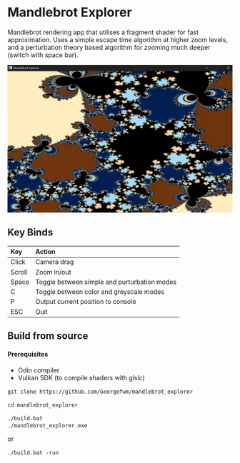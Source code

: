 # Mandlebrot Explorer
Mandlebrot rendering app that utilises a fragment shader for fast approximation.
Uses a simple escape time algorithm at higher zoom levels, and a perturbation theory based algorithm for zooming much deeper (switch with space bar).

![Screenshot](Screenshot.png?raw=true)

## Key Binds
| Key    | Action                                       |
| :----- | :--------------------------------------------|
| Click  | Camera drag                                  |
| Scroll | Zoom in/out                                  |
| Space  | Toggle between simple and purturbation modes |
| C      | Toggle between color and greyscale modes     |
| P      | Output current position to console           |
| ESC    | Quit                                         |


## Build from source

#### Prerequisites
- Odin compiler
- Vulkan SDK (to compile shaders with glslc)

```shell
git clone https://github.com/Georgefwm/mandlebrot_explorer
```
```shell
cd mandlebrot_explorer
```
```shell
./build.bat
./mandlebrot_explorer.exe
```
or
```shell
./build.bat -run
```
